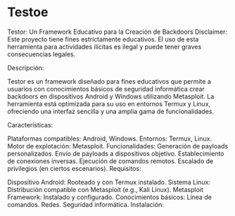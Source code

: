 # Testoe

Testor: Un Framework Educativo para la Creación de Backdoors
Disclaimer: Este proyecto tiene fines estrictamente educativos. El uso de esta herramienta para actividades ilícitas es ilegal y puede tener graves consecuencias legales.

Descripción:

Testor es un framework diseñado para fines educativos que permite a usuarios con conocimientos básicos de seguridad informática crear backdoors en dispositivos Android y Windows utilizando Metasploit. La herramienta está optimizada para su uso en entornos Termux y Linux, ofreciendo una interfaz sencilla y una amplia gama de funcionalidades.

Características:

Plataformas compatibles: Android, Windows.
Entornos: Termux, Linux.
Motor de explotación: Metasploit.
Funcionalidades:
Generación de payloads personalizados.
Envío de payloads a dispositivos objetivo.
Establecimiento de conexiones inversas.
Ejecución de comandos remotos.
Escalado de privilegios (en ciertos escenarios).
Requisitos:

Dispositivo Android: Rooteado y con Termux instalado.
Sistema Linux: Distribución compatible con Metasploit (e.g., Kali Linux).
Metasploit Framework: Instalado y configurado.
Conocimientos básicos:
Línea de comandos.
Redes.
Seguridad informática.
Instalación:

